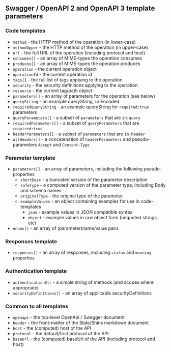 ## Swagger / OpenAPI 2 and OpenAPI 3 template parameters

### Code templates

* `method` - the HTTP method of the operation (in lower-case)
* `methodUpper` - the HTTP method of the operation (in upper-case)
* `url` - the full URL of the operation (including protocol and host)
* `consumes[]` - an array of MIME-types the operation consumes
* `produces[]` - an array of MIME-types the operation produces
* `operation` - the current operation object
* `operationId` - the current operation id
* `tags[]` - the full list of tags applying to the operation
* `security` - the security definitions applying to the operation
* `resource` - the current tag/path object
* `parameters[]` - an array of parameters for the operation (see below)
* `queryString` - an example queryString, urlEncoded
* `requiredQueryString` - an example queryString for `required:true` parameters
* `queryParameters[]` - a subset of `parameters` that are `in:query`
* `requiredParameters[]` - a subset of `queryParameters` that are `required:true`
* `headerParameters[]` - a subset of `parameters` that are `in:header`
* `allHeaders[]` - a concatenation of `headerParameters` and pseudo-parameters `Accept` and `Content-Type`

### Parameter template

* `parameters[]` - an array of parameters, including the following pseudo-properties
    * `shortDesc` - a truncated version of the parameter description
    * `safeType` - a computed version of the parameter type, including Body and schema names
    * `originalType` - the original type of the parameter
    * `exampleValues` - an object containing examples for use in code-templates
        * `json` - example values in JSON compatible syntax
        * `object` - example values in raw object form (unquoted strings etc)
* `enums[]` - an array of (parameter)name/value pairs

### Responses template

* `responses[]` - an array of responses, including `status` and `meaning` properties

### Authentication template

* `authenticationStr` - a simple string of methods (and scopes where appropriate)
* `securityDefinitions[]` - an array of applicable securityDefinitions

### Common to all templates

* `openapi` - the top-level OpenApi / Swagger document
* `header` - the front-matter of the Slate/Shins markdown document
* `host` - the (computed) host of the API
* `protocol` - the default/first protocol of the API
* `baseUrl` - the (computed) baseUrl of the API (including protocol and host)
